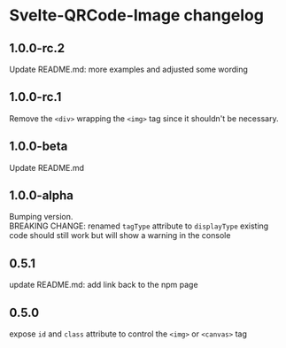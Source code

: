 # Svelte-QRCode-Image changelog

## 1.0.0-rc.2
Update README.md: more examples and adjusted some wording

## 1.0.0-rc.1
Remove the `<div>` wrapping the `<img>` tag since it shouldn't be necessary.

## 1.0.0-beta
Update README.md

## 1.0.0-alpha
Bumping version.
<br>
BREAKING CHANGE: 
renamed `tagType` attribute to `displayType`
existing code should still work but will show a warning in the console

## 0.5.1
update README.md: add link back to the npm page

## 0.5.0
expose `id` and `class` attribute to control the `<img>` or `<canvas>` tag